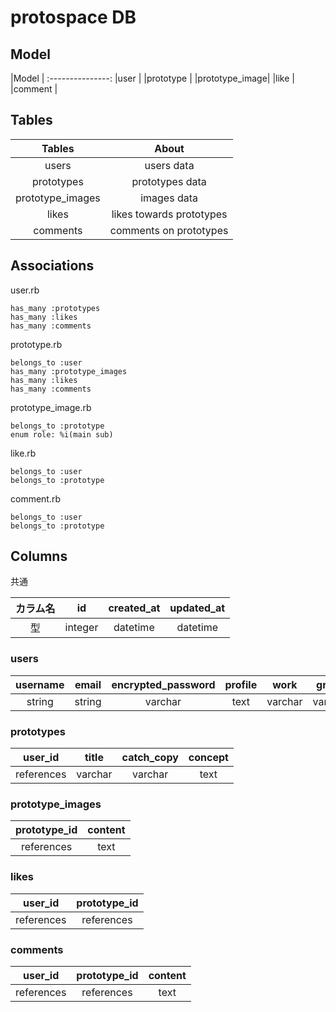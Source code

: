 # protospace DB

## Model
|Model          |
:---------------:
|user           |
|prototype      |
|prototype_image|
|like           |
|comment        |

## Tables
|Tables          |About                   |
|:--------------:|:----------------------:|
|users           |users data              |
|prototypes      |prototypes data         |
|prototype_images|images data             |
|likes           |likes towards prototypes|
|comments        |comments on prototypes  |

## Associations

user.rb
```
has_many :prototypes
has_many :likes
has_many :comments
```
prototype.rb
```
belongs_to :user
has_many :prototype_images
has_many :likes
has_many :comments
```

prototype_image.rb
```
belongs_to :prototype
enum role: %i(main sub)
```

like.rb
```
belongs_to :user
belongs_to :prototype
```

comment.rb
```
belongs_to :user
belongs_to :prototype
```

## Columns
共通

|カラム名|id     |created_at|updated_at|
|:------:|:-----:|:--------:|:--------:|
|型      |integer|datetime  |datetime  |

### users

|username|email |encrypted_password|profile|work    |group  |avatar|
|:------:|:----:|:----------------:|:-----:|:------:|:-----:|:----:|
|string  |string|varchar           |text   |varchar |varchar|string|

### prototypes
|user\_id  |title    |catch\_copy|concept  |
|:--------:|:-------:|:---------:|:-------:|
|references|varchar  |varchar    |text     |

### prototype_images
|prototype\_id|content  |
|:-----------:|:-------:|
|references   |text     |

### likes
|user\_id  |prototype\_id|
|:--------:|:-----------:|
|references|references   |

### comments
|user\_id  |prototype\_id|content|
|:--------:|:-----------:|:-----:|
|references|references   |text   |

